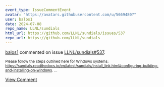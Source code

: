 ```yaml
---
event_type: IssueCommentEvent
avatar: "https://avatars.githubusercontent.com/u/5669480?"
user: balos1
date: 2024-07-08
repo_name: LLNL/sundials
html_url: https://github.com/LLNL/sundials/issues/537
repo_url: https://github.com/LLNL/sundials
---
```


<a href='https://github.com/balos1' target='_blank'>balos1</a> commented on issue <a href='https://github.com/LLNL/sundials/issues/537' target='_blank'>LLNL/sundials#537</a>.

<small>Please follow the steps outlined here for Windows systems: https://sundials.readthedocs.io/en/latest/sundials/Install_link.html#configuring-building-and-installing-on-windows. ...</small>

<a href='https://github.com/LLNL/sundials/issues/537' target='_blank'>View Comment</a>
